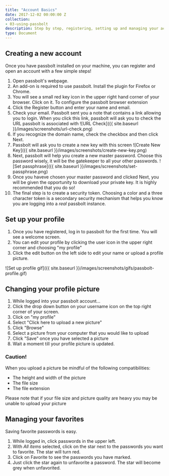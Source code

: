 ```yaml
---
title: "Account Basics"
date: 2017-12-02 00:00:00 Z
collection:
- 03-using-passbolt
description: Step by step, registering, setting up and managing your account.
type: Document
---
```


## Creating a new account
Once you have passbolt installed on your machine, you can register and open an account with a few simple steps!

1. Open passbolt's webpage.
2. An add-on is required to use passbolt. Install the plugin for Firefox or Chrome.
3. You will see a small red key icon in the upper right hand corner of your browser. Click on it. To configure the passbolt browser extension
4. Click the Register button and enter your name and email.
5. Check your email. Passbolt sent you a note that contains a link allowing you to login. When you click this link, passbolt will ask you to check the URL passbolt is associated with ![URL Check]({{ site.baseurl }}/images/screenshots/url-check.png)
6. If you recognize the domain name, check the checkbox and then click Next.
7. Passbolt will ask you to create a new key with this screen ![Create New Key]({{ site.baseurl }}/images/screenshots/create-new-key.png)
8. Next, passbolt will help you create a new master password. Choose this password wisely, it will be the gatekeeper to all your other passwords. ![Set passphrase]({{ site.baseurl }}/images/screenshots/set-passphrase.png)
9. Once you haveve chosen your master password and clicked Next, you will be given the opportunity to download your private key. It is highly recommended that you do so!
10. The final step is to create a security token. Choosing a color and a three character token is a secondary security mechanism that helps you know you are logging into a *real* passbolt instance.

## Set up your profile
1. Once you have registered, log in to passbolt for the first time. You will see a welcome screen.
2. You can edit your profile by clicking the user icon in the upper right corner and choosing "my profile"
3. Click the edit button on the left side to edit your name or upload a profile picture.

![Set up profile gif]({{ site.baseurl }}/images/screenshots/gifs/passbolt-profile.gif)

## Changing your profile picture
1. While logged into your passbolt account...
2. Click the drop down button on your username icon on the top right corner of your screen.
3. Click on "my profile"
4. Select "Click here to upload a new picture"
5. Click "Browse"
6. Select a picture from your computer that you would like to upload
7. Click "Save" once you have selected a picture
8. Wait a moment till your profile picture is updated.

### Caution!
When you upload a picture be mindful of the following compatibilities:
* The height and width of the picture
* The file size
* The file extension

Please note that if your file size and picture quality are heavy you may be unable to upload your picture

## Managing your favorites
Saving favorite passwords is easy. 
1. While logged in, click passwords in the upper left.
2. With *All items* selected, click on the star next to the passwords you want to favorite. The star will turn red.
3. Click on Favorite to see the passwords you have marked.
4. Just click the star again to unfavorite a password. The star will become grey when unfavorited.